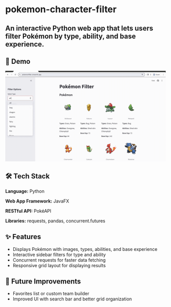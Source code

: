 # pokemon-character-filter
An interactive Python web app that lets users filter Pokémon by type, ability, and base experience.
---

## 🎥 Demo
![App Demo](pokemonfilterdemo.gif)

## 🛠️ Tech Stack
**Language:** Python

**Web App Framework:** JavaFX

**RESTful API:** PokéAPI

**Libraries:** requests, pandas, concurrent.futures

## ✨ Features
- Displays Pokémon with images, types, abilities, and base experience
- Interactive sidebar filters for type and ability
- Concurrent requests for faster data fetching
- Responsive grid layout for displaying results

## 🔮 Future Improvements
- Favorites list or custom team builder
- Improved UI with search bar and better grid organization
